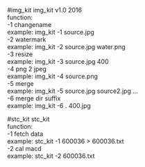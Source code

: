 #img_kit
img_kit v1.0 2016<br>
function:<br>
-1 changename<br>
		example: img_kit -1 source.jpg<br>
-2 watermark<br>
		example: img_kit -2 source.jpg water.png<br>
-3 resize<br>
		example: img_kit -3 source.jpg 400<br>
-4 png 2 jpeg<br>
		example: img_kit -4 source.png<br>
-5 merge<br>
		example: img_kit -5 source.jpg source2.jpg ...<br>
-6 merge dir suffix<br>
		example: img_kit -6 . 400.jpg<br>

#stc_kit
stc_kit<br> 
function:<br>
-1  fetch data <br>
		example: stc_kit -1 600036 > 600036.txt <br>
-2  cal macd  <br>
		example: stc_kit -2 600036.txt <br>
